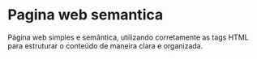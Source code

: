 # Pagina web semantica

Página web simples e semântica, utilizando corretamente as tags HTML para estruturar o conteúdo de maneira clara e organizada.
